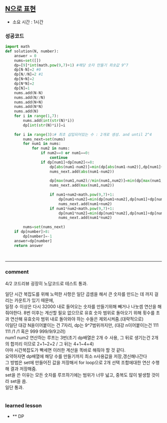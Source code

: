 
## [N으로 표현](https://programmers.co.kr/learn/courses/30/lessons/42895)
* 소요 시간 :  1시간

### 성공코드
```python
import math
def solution(N, number):
    answer = 0
    nums=set([])
    dp=[9]*int(math.pow(9,7)+1) #해당 숫자 만들기 최솟값 9^7
    dp[N-N]=2 #0
    dp[N//N]=2 #1
    dp[N+N]=2
    dp[N*N]=2
    dp[N]=1
    nums.add(N-N)
    nums.add(N//N)
    nums.add(N+N)
    nums.add(N*N)
    nums.add(N)
    for i in range(1,7): 
        nums.add(int(str(N)*i))
        dp[int(str(N)*i)]=i
    
    for i in range(3):# 최초 삽입되어있는 수 : 2개로 생성. and until 2^4
        nums_next=set(nums)
        for num1 in nums:
            for num2 in nums:
                if num2==0 or num1==0:
                    continue
                if dp[num1]+dp[num2]<=8:
                    dp[abs(num1-num2)]=min(dp[abs(num1-num2)],dp[num1]+dp[num2])
                    nums_next.add(abs(num1-num2))
                    
                    dp[max(num1,num2)//min(num1,num2)]=min(dp[max(num1,num2)//min(num1,num2)],dp[num1]+dp[num2])
                    nums_next.add(max(num1,num2))
                    
                    if num1+num2<math.pow(9,7)+1:
                        dp[num1+num2]=min(dp[num1+num2],dp[num1]+dp[num2])
                        nums_next.add(num1+num2)
                    if num1*num2<math.pow(9,7)+1:
                        dp[num1*num2]=min(dp[num1*num2],dp[num1]+dp[num2])
                        nums_next.add(num1*num2)
                    
        nums=set(nums_next)
    if dp[number]>8:
        dp[number]=-1
    answer=dp[number]
    return answer

  
```

----------------------------------------------------------------------------
### comment 
4/2 코드리뷰 
굉장히 노답코드로 테스트 통과.     

일단 시간 복잡도를 위해 노력한 사항은
일단 곱셈을 해서 큰 숫자를 만드는 데 까지 걸리는 카운트가 있기 때문에,    
일정 수 이상은 다시 32000 내로 들어오는 숫자를 만들기위해 빼거나 나눗셈 연산을 해줘야한다.
8번 이후는 계산할 필요 없으므로 유효 숫자 범위로 돌아오기 위해 횟수를 초과 연산해 유효숫자 범위 내로 돌아와야 하는 수들은 제외시켜줌.(대략적으로)       
이일단 대강 N을이어붙이는 건 7자리,  dp는 9^7범위까지만, (대강 n이어붙이는건 111 111 /1 /1 혹은 999 999/9/9고려)   
num1 num2 연산하는 루프는 3번(초기 dp배열은 2개 수 사용, 그 뒤로 생기는건 2개의 합끼리 이므로 2+1~2+2 / 그 뒤는 4+1~4+4)     
아마 시간복잡도가 빡세면 이러한 계산을 똑바로 해줘야 할 것 같다.   
요약하자면 dp배열에 해당 수를 만들기까지 최소 n사용값을 저장,갱신해나간다  
그 방법은 set에 만들어진 값을 저장해서 for loop으로 2개 선택 조합에대한 연산 수행해 결과 저장해줌.    
set을 쓴 이유는 모든 숫자를 루프하기에는 범위가 너무 넓고, 중복도 많이 발생할 것이라 set을 씀.   
일단 통과.   


#
#
 ### learned lesson
 
* ** DP
#
#
 
 
 
 

